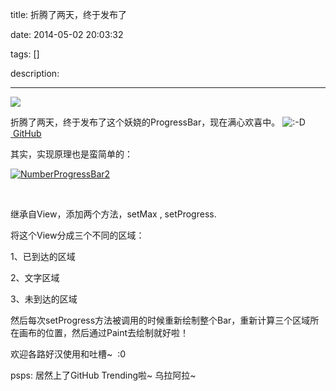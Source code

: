 title: 折腾了两天，终于发布了

date: 2014-05-02 20:03:32

tags: []

description: 

---
![](http://ww3.sinaimg.cn/mw690/610dc034jw1efyrd8n7i7g20cz02mq5f.gif)

折腾了两天，终于发布了这个妖娆的ProgressBar，现在满心欢喜中。 ![:-D](http://blog.daimajia.com/wp-includes/images/smilies/icon_biggrin.gif) [ GitHub](https://github.com/daimajia/NumberProgressBar)

其实，实现原理也是蛮简单的：

[![NumberProgressBar2](http://blog.daimajia.com/wp-content/uploads/2014/05/NumberProgressBar2.jpg)](http://image.daimajia.com/image/2014/05/NumberProgressBar2.jpg)

 

继承自View，添加两个方法，setMax , setProgress.

将这个View分成三个不同的区域：

1、已到达的区域

2、文字区域

3、未到达的区域

然后每次setProgress方法被调用的时候重新绘制整个Bar，重新计算三个区域所在画布的位置，然后通过Paint去绘制就好啦！

欢迎各路好汉使用和吐槽~  :0

psps: 居然上了GitHub Trending啦~ 乌拉阿拉~
